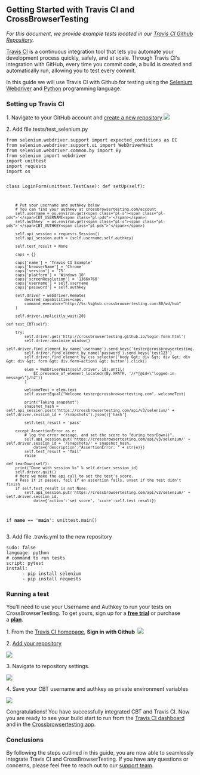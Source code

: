 <h2><strong>Getting Started with Travis CI and CrossBrowserTesting</strong></h2>
<p><em>For this document, we provide example tests located in our <a href="https://github.com/crossbrowsertesting/selenium-TravisCI/tree/master/tests">Travis CI&nbsp;Github Repository</a>.</em></p>
<p><a href="https://travis-ci.org/">Travis CI</a> is a continuous integration tool that lets you automate your development process quickly, safely, and at scale. Through Travis CI's integration with GitHub, every time you commit code, a build is created and automatically run, allowing you to test every commit.</p>
<p>In this guide we will use Travis CI with Github for testing using the <a href="https://www.seleniumhq.org/">Selenium Webdriver</a> and <a href="https://www.python.org/">Python</a> programming language.</p>
<h3>Setting up Travis CI</h3>
<p>1. Navigate to your GitHub account and <a href="https://github.com/new">create a new repository</a>.<img src="http://help.crossbrowsertesting.com/wp-content/uploads/2019/07/create_repository_1.png"></p>
<p>2. Add file tests/test_selenium.py
</p><pre><code>from selenium.webdriver.support import expected_conditions as EC
from selenium.webdriver.support.ui import WebDriverWait
from selenium.webdriver.common.by import By
from selenium import webdriver
import unittest
import requests
import os

class LoginForm(unittest.TestCase):
    def setUp(self):

        # Put your username and authkey below
        # You can find your authkey at crossbrowsertesting.com/account
        self.username = os.environ.get(<span class="pl-s"><span class="pl-pds">'</span>CBT_USERNAME<span class="pl-pds">'</span></span>)
        self.authkey  = os.environ.get(<span class="pl-s"><span class="pl-pds">'</span>CBT_AUTHKEY<span class="pl-pds">'</span></span>)

        self.api_session = requests.Session()
        self.api_session.auth = (self.username,self.authkey)

        self.test_result = None

        caps = {}

        caps['name'] = 'Travis CI Example'
        caps['browserName'] = 'Chrome'
        caps['version'] = '75'
        caps['platform'] = 'Windows 10'
        caps['screenResolution'] = '1366x768'
        caps['username'] = self.username
        caps['password'] = self.authkey

        self.driver = webdriver.Remote(
            desired_capabilities=caps,
            command_executor="http://%s:%s@hub.crossbrowsertesting.com:80/wd/hub"
        )

        self.driver.implicitly_wait(20)

    def test_CBT(self):

        try:
            self.driver.get('http://crossbrowsertesting.github.io/login-form.html')
            self.driver.maximize_window()
            self.driver.find_element_by_name('username').send_keys('tester@crossbrowsertesting.com')
            self.driver.find_element_by_name('password').send_keys('test123')
            self.driver.find_element_by_css_selector('body &gt; div &gt; div &gt; div &gt; div &gt; form &gt; div.form-actions &gt; button').click()

            elem = WebDriverWait(self.driver, 10).until(
                EC.presence_of_element_located((By.XPATH, '//*[@id=\"logged-in-message\"]/h2'))
            )

            welcomeText = elem.text
            self.assertEqual("Welcome tester@crossbrowsertesting.com", welcomeText)

            print("Taking snapshot")
            snapshot_hash = self.api_session.post('https://crossbrowsertesting.com/api/v3/selenium/' + self.driver.session_id + '/snapshots').json()['hash']

            self.test_result = 'pass'

        except AssertionError as e:
            # log the error message, and set the score to "during tearDown()".
            self.api_session.put('https://crossbrowsertesting.com/api/v3/selenium/' + self.driver.session_id + '/snapshots/' + snapshot_hash,
                data={'description':"AssertionError: " + str(e)})
            self.test_result = 'fail'
            raise

    def tearDown(self):
        print("Done with session %s" % self.driver.session_id)
        self.driver.quit()
        # Here we make the api call to set the test's score.
        # Pass it it passes, fail if an assertion fails, unset if the test didn't finish
        if self.test_result is not None:
            self.api_session.put('https://crossbrowsertesting.com/api/v3/selenium/' + self.driver.session_id,
                data={'action':'set_score', 'score':self.test_result})

if __name__ == '__main__':
    unittest.main()
</code></pre>
<p>3. Add file .travis.yml to the new repository
</p><pre><code>sudo: false
language: python
# command to run tests
script: pytest
install:
      - pip install selenium
      - pip install requests
</code></pre>
<h3><strong>Running a test</strong></h3>
<div class="blue-alert">You’ll need to use your Username and Authkey to run your tests on CrossBrowserTesting. To get yours, sign up for a&nbsp;<a href="https://crossbrowsertesting.com/freetrial"><b>free trial</b></a>&nbsp;or purchase a&nbsp;<a href="https://crossbrowsertesting.com/pricing"><b>plan</b></a>.</div>
<p>1. From the <a href="https://travis-ci.org/">Travis CI homepage</a>, <strong>Sign in with Github</strong>&nbsp; <img src="http://help.crossbrowsertesting.com/wp-content/uploads/2019/07/sign_in_with_github_3.png"></p>
<p>2. <a href="https://travis-ci.org/account/repositories">Add your repository</a></p>
<p><img src="http://help.crossbrowsertesting.com/wp-content/uploads/2019/07/add_repository.png"></p>
<p>3. Navigate to repository settings.</p>
<p><img src="http://help.crossbrowsertesting.com/wp-content/uploads/2019/07/repository_settings.png"></p>
<p>4. Save&nbsp;your CBT username and authkey as private environment variables</p>
<p><img src="http://help.crossbrowsertesting.com/wp-content/uploads/2019/07/environment_variables.png"></p>
<p>Congratulations! You have successfully integrated CBT and Travis CI. Now you are ready to see your build start to run from the <a href="https://travis-ci.org/dashboard">Travis CI dashboard</a> and in the <a href="https://app.crossbrowsertesting.com/selenium/results">Crossbrowsertesting app</a>.</p>
<h3>Conclusions</h3>
<p>By following the steps outlined in this guide, you are now able to seamlessly integrate Travis CI and CrossBrowserTesting. If you have any questions or concerns, please feel free to reach out to our <a href="mailto:support@crossbrowsertesting.com">support team</a>.</p>
